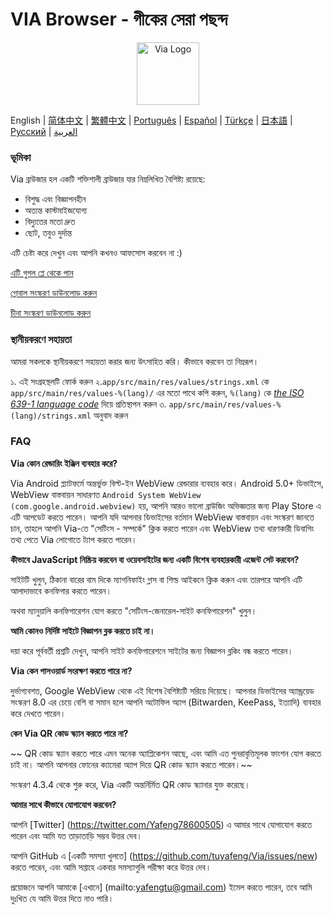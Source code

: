 # VIA Browser - গীকের সেরা পছন্দ

 <div align="center"><img src="http://viayoo.com/en/images/logo.png" alt="Via Logo" height="100"/></div>

English | [简体中文](./README_zh_CN.md) | [繁體中文](./README_zh_TW.md) | [Português](./README_pt_BR.md) | [Español](./README_es_ES.md) | [Türkçe](./README_tr_TR.md) | [日本語](./README_ja_JP.md) | [Русский](./README_ru_RU.md) | [العربية](./README_ar_AR.md)
### ভূমিকা

Via ব্রাউজার হল একটি শক্তিশালী ব্রাউজার যার নিম্নলিখিত বৈশিষ্ট্য রয়েছে:

- বিশুদ্ধ এবং বিজ্ঞাপনহীন
- অত্যন্ত কাস্টমাইজযোগ্য
- বিদ্যুতের মতো দ্রুত
- ছোট, তবুও দুর্দান্ত

এটি চেষ্টা করে দেখুন এবং আপনি কখনও আফসোস করবেন না :)

[এটি গুগল প্লে থেকে পান](https://play.google.com/store/apps/details?id=mark.via.gp)

[গ্লোবাল সংস্করণ ডাউনলোড করুন](https://res.viayoo.com/v1/via-release.apk)

[চীনা সংস্করণ ডাউনলোড করুন](https://res.viayoo.com/v1/via-release-cn.apk)

### স্থানীয়করণে সহায়তা

আমরা সকলকে স্থানীয়করণে সহায়তা করার জন্য উৎসাহিত করি। কীভাবে করবেন তা নিম্নরূপ।

১. এই সংগ্রহস্থলটি ফোর্ক করুন
২.`app/src/main/res/values/strings.xml` কে `app/src/main/res/values-%(lang)/` এর মতো পাথে কপি করুন, `%(lang)` কে [*the ISO 639-1 language code*](http://www.loc.gov/standards/iso639-2/php/code_list.php) দিয়ে প্রতিস্থাপন করুন
৩. `app/src/main/res/values-%(lang)/strings.xml` অনুবাদ করুন

### FAQ

**Via কোন রেন্ডারিং ইঞ্জিন ব্যবহার করে?**

Via Android প্ল্যাটফর্মে অন্তর্ভুক্ত বিল্ট-ইন WebView রেন্ডারার ব্যবহার করে। Android 5.0+ ডিভাইসে, WebView বাস্তবায়ন সাধারণত `Android System WebView (com.google.android.webview)` হয়, আপনি আরও ভালো ব্রাউজিং অভিজ্ঞতার জন্য Play Store এ এটি আপডেট করতে পারেন।  আপনি যদি আপনার ডিভাইসের বর্তমান WebView বাস্তবায়ন এবং সংস্করণ জানতে চান, তাহলে আপনি Via-তে "সেটিংস - সম্পর্কে" ক্লিক করতে পারেন এবং WebView তথ্য ধারণকারী ডিবাগিং তথ্য পেতে Via লোগোতে ট্যাপ করতে পারেন।

**কীভাবে JavaScript নিষ্ক্রিয় করবেন বা ওয়েবসাইটের জন্য একটি বিশেষ ব্যবহারকারী এজেন্ট সেট করবেন?**

সাইটটি খুলুন, ঠিকানা বারের বাম দিকে ম্যাগনিফাইং গ্লাস বা শিল্ড আইকনে ক্লিক করুন এবং তারপরে আপনি এটি আলাদাভাবে কনফিগার করতে পারেন।

অথবা ম্যানুয়ালি কনফিগারেশন যোগ করতে "সেটিংস-জেনারেল-সাইট কনফিগারেশন" খুলুন।

**আমি কোনও নির্দিষ্ট সাইটে বিজ্ঞাপন ব্লক করতে চাই না।**

দয়া করে পূর্ববর্তী প্রশ্নটি দেখুন, আপনি সাইট কনফিগারেশনে সাইটের জন্য বিজ্ঞাপন ব্লকিং বন্ধ করতে পারেন।

**Via কেন পাসওয়ার্ড সংরক্ষণ করতে পারে না?**

দুর্ভাগ্যবশত, Google WebView থেকে এই বিশেষ বৈশিষ্ট্যটি সরিয়ে দিয়েছে। আপনার ডিভাইসের অ্যান্ড্রয়েড সংস্করণ 8.0 এর চেয়ে বেশি বা সমান হলে আপনি অটোফিল অ্যাপ (Bitwarden, KeePass, ইত্যাদি) ব্যবহার করে দেখতে পারেন।

 **কেন Via QR কোড স্ক্যান করতে পারে না?**

~~ QR কোড স্ক্যান করতে পারে এমন অনেক অ্যাপ্লিকেশন আছে, এবং আমি এত পুনরাবৃত্তিমূলক ফাংশন যোগ করতে চাই না। আপনি আপনার ফোনের ক্যামেরা অ্যাপ দিয়ে QR কোড স্ক্যান করতে পারেন।~~

সংস্করণ 4.3.4 থেকে শুরু করে, Via একটি অন্তর্নির্মিত QR কোড স্ক্যানার যুক্ত করেছে।

**আমার সাথে কীভাবে যোগাযোগ করবেন?**

আপনি [Twitter] (https://twitter.com/Yafeng78600505) এ আমার সাথে যোগাযোগ করতে পারেন এবং আমি যত তাড়াতাড়ি সম্ভব উত্তর দেব।

আপনি GitHub এ [একটি সমস্যা খুলতে] (https://github.com/tuyafeng/Via/issues/new) করতে পারেন, এবং আমি সপ্তাহে একবার সমস্যাগুলি পরীক্ষা করে উত্তর দেব।

প্রয়োজনে আপনি আমাকে [এখানে] (mailto:yafengtu@gmail.com) ইমেল করতে পারেন, তবে আমি দুঃখিত যে আমি উত্তর দিতে নাও পারি।
